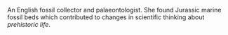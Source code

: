 An English fossil collector and palaeontologist. She found Jurassic marine
fossil beds which contributed to changes in scientific thinking about
*prehistoric life*.
